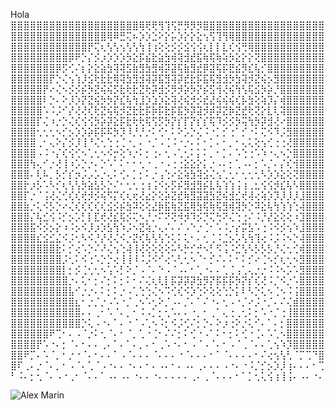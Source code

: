 Hola
⣿⣿⣿⣿⣿⣿⣿⣿⣿⣿⣿⣿⣿⣿⣿⣿⣿⣿⣿⣿⢿⢟⢟⢻⢹⢫⡛⡻⡻⡻⣿⣿⣿⣿⣿⣿⣿⣿⣿⣿⣿⣿⣿⣿⣿⣿⣿⣿⣿
⣿⣿⣿⣿⣿⣿⣿⣿⣿⣿⣿⣿⣿⣿⣿⢿⠿⣛⢍⠦⡱⡱⣑⠕⡕⡥⡱⡕⡕⣕⢢⢫⢹⢻⢿⣿⣿⣿⣿⣿⣿⣿⣿⣿⣿⣿⣿⣿⣿
⣿⣿⣿⣿⣿⣿⣿⣿⣿⣿⣿⣿⡟⢍⢆⢣⢣⢢⢣⢣⢳⢸⢰⢕⢕⡪⡪⣪⢪⢪⢆⡇⡇⣇⢎⢪⢛⢿⣿⣿⣿⣿⣿⣿⣿⣿⣿⣿⣿
⣿⣿⣿⣿⣿⣿⣿⣿⣿⡿⠟⡑⡌⡪⡰⡱⡱⡱⡳⣕⡯⣮⣗⣵⣳⢾⢽⣺⣞⣯⢷⢯⢷⢵⡳⣕⡕⡕⢝⣿⣿⣿⣿⣿⣿⣿⣿⣿⣿
⣿⣿⣿⣿⣿⣿⣿⡿⡫⢊⠌⡆⡕⣕⣵⣳⢽⢽⣫⣷⣻⣳⣻⢾⡽⣽⢯⣷⣻⣞⡿⣽⢯⡯⣟⣮⡻⣎⢧⡊⣿⣿⣿⣿⣿⣿⣿⣿⣿
⣿⣿⣿⣿⣿⣿⡟⡑⢌⢢⢱⡸⣪⢗⣗⣗⢿⢽⣳⣻⣺⢽⡽⣯⣻⢽⡽⣞⣗⡯⣯⢯⣻⣺⡳⣳⢽⡺⣝⢮⡢⣻⣿⣿⣿⣿⣿⣿⣿
⣿⣿⣿⣿⣿⡟⠔⢌⠢⡪⡪⡮⡳⣝⢮⢮⡫⣗⢗⣗⣝⢗⡽⣺⡪⡻⡺⡵⡳⡝⡮⣫⢺⢜⢮⢳⢣⢯⣪⡳⡵⡘⣿⣿⣿⣿⣿⣿⣿
⣿⣿⣿⣿⣿⠇⡑⠄⠕⡸⡱⡝⣝⢮⡳⡳⡝⣎⢧⢳⣸⡱⣱⡱⣕⢽⢜⢮⡺⡪⣞⣜⢮⢮⢮⢎⡧⣳⢕⢵⡹⡌⢾⣿⣿⣿⣿⣿⣿
⣿⣿⣿⣿⣿⠡⠨⡨⠊⡜⢜⢜⢎⢗⣝⢮⢯⡺⣝⣗⣗⡯⡷⡯⣗⡯⣯⡳⡽⣽⡺⡾⡽⣝⡷⣝⣞⢗⢝⡕⣇⢇⢽⣿⣿⣿⣿⣿⣿
⣿⣿⣿⣿⡏⢌⠰⡐⡑⢌⢎⢪⢪⡳⡵⡽⣕⡯⣗⢗⢗⢯⢫⡫⡳⡝⡎⡏⡝⡎⡎⢯⠹⡪⡪⡳⢭⢳⡳⡽⣺⢜⠔⣿⣿⣿⣿⣿⣿
⣿⣿⣿⣿⢂⢂⢂⠢⡊⡢⡱⡱⡵⡯⡯⠯⡳⡹⠸⡘⡘⡐⠅⢊⠂⠅⠕⡡⡑⢌⠨⠐⡁⡊⢐⠁⡊⠐⠅⢍⠪⠹⡨⣻⣿⣿⣿⣿⣿
⣿⣿⣿⣿⢀⠂⢄⠕⡌⡪⡸⢸⠘⢌⢂⢑⢐⢈⠐⡀⠄⠐⡈⠠⢈⠨⠐⡐⠄⠅⠂⡁⠄⠂⡀⠂⢄⢅⢕⢢⢊⢐⢐⢜⣿⣿⣿⣿⣿
⣿⣿⣿⣿⠠⠨⠐⡌⢎⢪⢊⠢⢁⢂⠢⠪⡒⢕⠱⡐⠅⡂⢐⠄⢂⠠⢁⢂⠅⡅⠅⡀⠂⡁⠄⠡⢑⢐⠡⠱⠐⢄⠢⡑⣿⣿⣿⣿⣿
⣿⣿⣿⢳⢄⠊⡐⢜⢸⠰⡡⡑⡐⠄⡑⠡⠁⠅⠂⠂⢂⠐⢀⠐⠠⢐⢐⣕⣕⡕⡅⡐⠠⠄⡂⢁⠠⠄⡂⠡⡈⠄⡌⢎⢺⣿⣿⣿⣿
⣿⣿⣿⠄⢇⠧⡀⡣⡊⡎⡲⡨⡠⡡⡐⢄⠅⢊⠄⡁⡂⠅⡐⢠⢑⠔⣕⢵⣳⢽⣪⢌⢢⢁⢂⠂⢂⢂⢂⠣⡱⡱⣕⢕⢝⣿⣿⣿⣿
⣿⣿⡗⡰⡣⠡⠣⡊⢆⢣⢣⡳⣵⣣⡣⡑⠌⠂⢂⢂⢐⢰⢨⠪⡢⡫⡮⣻⣺⣻⡮⣇⢧⢱⢱⢨⢰⢀⣂⢪⢪⡺⣎⢧⠣⣿⣿⣿⣿
⣿⣿⡏⡐⠈⢨⢜⢌⢊⢎⢎⢞⡺⡪⢮⠫⡍⢎⢆⢖⢜⣔⡕⢕⡵⣝⣞⢷⣻⣽⣽⣳⣝⢮⣺⣊⢞⢼⢔⢵⡱⡹⡸⡸⡸⣸⣿⣿⣿
⣿⣿⣷⡐⢅⠪⡣⡑⠔⢌⢎⢎⢎⢎⢎⣪⡪⡮⣳⠽⢕⢕⣜⡷⣯⢷⣝⣯⢿⣳⢯⢷⢯⣻⢾⢽⡳⡑⠽⣕⢧⢳⢱⢱⢑⢼⣿⣿⣿
⣿⣿⣿⡌⢧⣊⢪⠨⡊⡢⡡⡃⡇⣏⢞⢜⣎⢯⡪⢍⠢⡘⡐⠍⠝⢝⠺⡺⠹⡪⡙⢍⢓⠝⢌⢑⢐⠌⠨⡘⡜⣕⢕⢕⠰⣹⣿⣿⣿
⣿⣿⣿⣯⠪⡪⡢⡕⠰⠨⡢⠪⡸⡰⡱⣣⢳⠱⡨⠢⣝⢵⡐⢄⠌⠄⠌⠠⠑⡐⢈⠂⠡⠨⡐⡔⡭⣣⠡⢐⠨⠪⡪⢢⠱⣸⣿⣿⣿
⣿⣿⣿⣿⣎⣪⣊⣌⠪⡨⢂⠣⠪⡘⡜⢜⢌⠪⡐⣝⢎⢧⢣⢣⢑⢅⠅⢅⠂⠄⢂⢈⠨⣈⡢⡡⢣⢳⢹⢔⠨⡨⠨⠢⡑⢼⣿⣿⣿
⣿⣿⣿⣿⣿⣿⣿⣗⠅⡊⢔⠡⡑⠌⠜⢌⢢⢑⢼⢸⢜⢕⢕⢕⢕⠥⠣⡓⡊⡚⠢⡃⠫⢨⠨⣊⢣⠣⡣⡣⡣⡘⢌⢂⢊⢾⣿⣿⣿
⣿⣿⣿⣿⣿⣿⣿⣿⡨⢂⠅⠪⢐⠡⡑⡑⢔⢸⢸⠸⠨⡨⠪⠊⢔⠡⢃⢂⠢⠈⠂⡊⠌⠄⠅⠂⠅⡊⠔⢈⠢⡊⢆⢂⠢⣻⣿⣿⣿
⣿⣿⣿⣿⣿⣿⣿⣿⡇⡂⡪⢈⢂⢂⠢⢡⠡⡃⠕⡈⠠⠈⠄⠑⠠⠈⠠⠄⠂⢁⠐⠄⠄⢁⢈⢠⢁⢄⡐⡐⠨⠨⠢⡡⠡⣻⣿⣿⣿
⣿⣿⣿⣿⣿⣿⣿⣿⣿⡐⠄⢅⠂⡂⠌⡂⠅⡂⠅⠂⠌⢌⢆⢇⡇⡯⡽⡽⡽⣳⡻⡝⡯⡯⡯⡳⡝⡎⢎⢜⠨⡈⠪⡐⠡⣿⣿⣿⣿
⣿⣿⣿⣿⣿⣿⣿⣿⣿⣧⠊⡐⡐⠄⠅⡂⠅⡐⠠⢁⢑⢑⢌⠢⠩⢊⢎⠪⡱⢑⠕⢕⢕⢑⡑⡅⠇⠣⡑⢅⠢⢈⠢⠨⢨⣿⣿⣿⣿
⣿⣿⣿⣿⣿⣿⣿⣿⣿⣿⣆⠂⡐⡈⡐⠠⠡⠐⡈⢀⠢⠡⢂⠕⡈⠠⠄⡈⠄⠁⠌⠐⠄⢂⠠⠐⡈⠔⡨⠐⡈⠄⠌⢌⣾⣿⣿⣿⣿
⣿⣿⣿⣿⣿⣿⣿⣿⣿⣿⣿⠄⠄⢀⠂⠡⠈⠄⡀⠂⠨⠠⡁⡂⢂⠡⠄⠄⠐⡀⠂⢀⠁⢄⢐⢀⢂⠅⡂⠡⠐⡈⢐⢸⣿⣿⣿⣿⣿
⣿⣿⣿⣿⣿⣿⣿⣿⣿⣿⣿⡑⢅⠠⠐⠄⠁⠄⠐⠈⠠⢁⠢⠨⡂⠪⡨⢊⠌⡂⡑⠄⠕⡰⢐⠕⡐⢅⠊⠄⠁⠄⡂⣿⣿⣿⣿⣿⣿
⣿⣿⣿⣿⣿⣿⠟⢉⠂⠄⠠⠈⡐⠅⢂⠈⠄⠂⠈⡀⢁⠐⢈⠂⠌⠌⡂⠅⢊⠐⠠⠁⠅⠂⡂⠅⢊⠐⢈⠄⠡⢁⠢⣿⣿⣿⣿⣿⣿
⣿⣿⣿⣿⡟⠡⠐⠄⡂⠈⠄⠂⠄⠄⢀⠄⠁⠄⠁⠄⡀⠄⠂⢀⠡⠐⠄⠂⠠⠈⠠⠈⠄⠂⠠⠈⢀⠈⠄⠄⢁⢢⠱⡹⣿⣿⣿⣿⣿
⣿⣿⠟⡉⠄⠡⠈⡀⠂⡐⠐⠈⠄⠂⠄⠄⠁⠠⠈⠄⠄⠄⠈⠄⠄⠄⠐⠈⠄⠄⠄⠂⠁⠈⠄⠄⠄⠄⠂⠌⢔⢢⢣⢃⠈⡉⢉⠙⣿
⣿⠏⢀⠄⡐⠈⠄⡀⠂⠠⠈⠄⢁⠈⠠⠐⠄⠄⠐⠄⠄⠂⠄⠠⠄⠂⠄⠠⠄⢀⠄⠄⠄⠠⠐⠄⠐⠨⡈⡊⡢⡱⡸⢰⠄⠄⠄⠂⢉
⠃⠨⠄⡂⢂⠈⠄⠠⠐⢀⠂⠈⠄⠄⠁⠠⠄⠠⠄⠐⠄⠄⠐⠄⠄⠄⠄⠄⢀⠄⢀⠈⠄⠄⠄⠂⠁⡁⢂⢅⢪⢰⢸⢨⠄⠠⠄⠐⠄

![Alex Marin](https://upload.wikimedia.org/wikipedia/commons/thumb/b/bc/Alex_Mar%C3%ADn.jpg/800px-Alex_Mar%C3%ADn.jpg)
